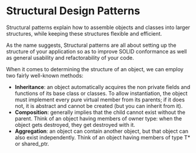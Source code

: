 # Structural Design Patterns

Structural patterns explain how to assemble objects and classes into larger structures, while keeping these structures flexible and efficient.


As the name suggests, Structural patterns are all about setting up the structure of your application so as to improve SOLID conformance as well as general usability and refactorability of your code.

When it comes to determining the structure of an object, we can employ two fairly well-known methods:
- **Inheritance**: an object automatically acquires the non private fields and functions of its base class or classes. To allow instantiation, the object must implement every pure virtual member from its parents; if it does not, it is abstract and cannot be created (but you can inherit from it).
- **Composition**: generally implies that the child cannot exist without the parent. Think of an object having members of owner<T> type: when the object gets destroyed, they get destroyed with it.
- **Aggregation**: an object can contain another object, but that object can also exist independently. Think of an object having members of type T* or shared_ptr<T>.
